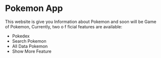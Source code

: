 # Pokemon App

This website is give you Information about Pokemon and soon will be Game of Pokemon,
Currently, two o f ficial features are available:

- Pokedex
- Search Pokemon
- All Data Pokemon
- Show More Feature
